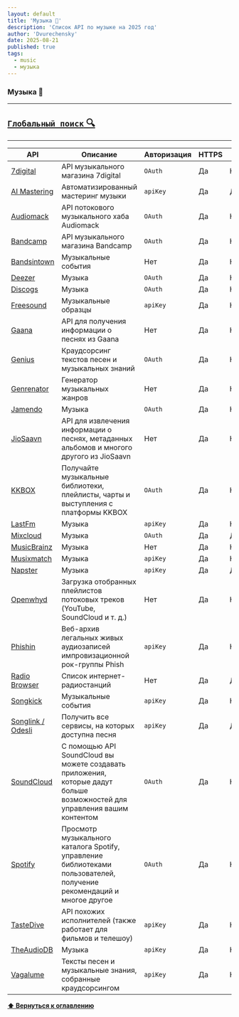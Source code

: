 ```yaml
---
layout: default
title: 'Музыка 📯'
description: 'Список API по музыке на 2025 год'
author: 'Dvurechensky'
date: 2025-08-21
published: true
tags:
  - music
  - музыка
---
```


### Музыка 📯

---

## [`Глобальный поиск` 🔍](../search.md)

---

| API                                                                              | Описание                                                                                                                  | Авторизация | HTTPS | CORS       |
| -------------------------------------------------------------------------------- | ------------------------------------------------------------------------------------------------------------------------- | ----------- | ----- | ---------- |
| [7digital](https://docs.7digital.com/reference)                                  | API музыкального магазина 7digital                                                                                        | `OAuth`     | Да    | Неизвестно |
| [AI Mastering](https://aimastering.com/api_docs/)                                | Автоматизированный мастеринг музыки                                                                                       | `apiKey`    | Да    | Да         |
| [Audiomack](https://www.audiomack.com/data-api/docs)                             | API потокового музыкального хаба Audiomack                                                                                | `OAuth`     | Да    | Неизвестно |
| [Bandcamp](https://bandcamp.com/developer)                                       | API музыкального магазина Bandcamp                                                                                        | `OAuth`     | Да    | Неизвестно |
| [Bandsintown](https://app.swaggerhub.com/apis/Bandsintown/PublicAPI/3.0.0)       | Музыкальные события                                                                                                       | Нет         | Да    | Неизвестно |
| [Deezer](https://developers.deezer.com/api)                                      | Музыка                                                                                                                    | `OAuth`     | Да    | Неизвестно |
| [Discogs](https://www.discogs.com/developers)                                    | Музыка                                                                                                                    | `OAuth`     | Да    | Неизвестно |
| [Freesound](https://freesound.org/docs/api/)                                     | Музыкальные образцы                                                                                                       | `apiKey`    | Да    | Неизвестно |
| [Gaana](https://github.com/cyberboysumanjay/GaanaAPI)                            | API для получения информации о песнях из Gaana                                                                            | Нет         | Да    | Неизвестно |
| [Genius](https://docs.genius.com)                                                | Краудсорсинг текстов песен и музыкальных знаний                                                                           | `OAuth`     | Да    | Неизвестно |
| [Genrenator](https://binaryjazz.us/genrenator-api/)                              | Генератор музыкальных жанров                                                                                              | Нет         | Да    | Неизвестно |
| [Jamendo](https://developer.jamendo.com/v3.0/docs)                               | Музыка                                                                                                                    | `OAuth`     | Да    | Неизвестно |
| [JioSaavn](https://github.com/cyberboysumanjay/JioSaavnAPI)                      | API для извлечения информации о песнях, метаданных альбомов и многого другого из JioSaavn                                 | Нет         | Да    | Неизвестно |
| [KKBOX](https://developer.kkbox.com)                                             | Получайте музыкальные библиотеки, плейлисты, чарты и выступления с платформы KKBOX                                        | `OAuth`     | Да    | Неизвестно |
| [LastFm](https://www.last.fm/api)                                                | Музыка                                                                                                                    | `apiKey`    | Да    | Неизвестно |
| [Mixcloud](https://www.mixcloud.com/developers/)                                 | Музыка                                                                                                                    | `OAuth`     | Да    | Да         |
| [MusicBrainz](https://musicbrainz.org/doc/Development/XML_Web_Service/Version_2) | Музыка                                                                                                                    | Нет         | Да    | Неизвестно |
| [Musixmatch](https://developer.musixmatch.com/)                                  | Музыка                                                                                                                    | `apiKey`    | Да    | Неизвестно |
| [Napster](https://developer.napster.com/api/v2.2)                                | Музыка                                                                                                                    | `apiKey`    | Да    | Да         |
| [Openwhyd](https://openwhyd.github.io/openwhyd/API)                              | Загрузка отобранных плейлистов потоковых треков (YouTube, SoundCloud и т. д.)                                             | Нет         | Да    | Нет        |
| [Phishin](https://phish.in/api-docs)                                             | Веб-архив легальных живых аудиозаписей импровизационной рок-группы Phish                                                  | `apiKey`    | Да    | Нет        |
| [Radio Browser](https://api.radio-browser.info/)                                 | Список интернет-радиостанций                                                                                              | Нет         | Да    | Да         |
| [Songkick](https://www.songkick.com/developer/)                                  | Музыкальные события                                                                                                       | `apiKey`    | Да    | Неизвестно |
| [Songlink / Odesli](https://www.notion.so/API-d0ebe08a5e304a55928405eb682f6741)  | Получить все сервисы, на которых доступна песня                                                                           | `apiKey`    | Да    | Да         |
| [SoundCloud](https://developers.soundcloud.com/docs/api/guide)                   | С помощью API SoundCloud вы можете создавать приложения, которые дадут больше возможностей для управления вашим контентом | `OAuth`     | Да    | Неизвестно |
| [Spotify](https://beta.developer.spotify.com/documentation/web-api/)             | Просмотр музыкального каталога Spotify, управление библиотеками пользователей, получение рекомендаций и многое другое     | `OAuth`     | Да    | Неизвестно |
| [TasteDive](https://tastedive.com/read/api)                                      | API похожих исполнителей (также работает для фильмов и телешоу)                                                           | `apiKey`    | Да    | Неизвестно |
| [TheAudioDB](https://www.theaudiodb.com/api_guide.php)                           | Музыка                                                                                                                    | `apiKey`    | Да    | Неизвестно |
| [Vagalume](https://api.vagalume.com.br/docs/)                                    | Тексты песен и музыкальные знания, собранные краудсорсингом                                                               | `apiKey`    | Да    | Неизвестно |

**[⬆ Вернуться к оглавлению](../index.md)**
